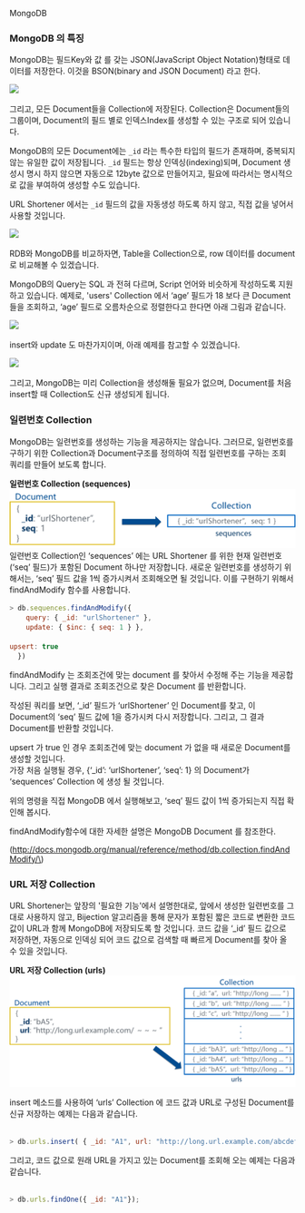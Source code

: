 MongoDB



### MongoDB 의 특징

MongoDB는 필드Key와 값 를 갖는 JSON\(JavaScript Object Notation\)형태로 데이터를 저장한다. 이것을 BSON\(binary and JSON Document\) 라고 한다.

![](https://lh6.googleusercontent.com/rtSnNzYJvrpUYKtcbEZwlrlIQSIpOfPvwIMHh-o-RInXi1Ml-s0d_hlrY9laTM8dgBn6Q0t7f_ikEFbVbAvqnNc4Kp9LjvWZJNJ-mvzboU8VzfMoJtduCnoBWsAcBYVOfMwmIfgFhUhrCtTi)

그리고, 모든 Document들을 Collection에 저장된다. Collection은 Document들의 그룹이며, Document의 필드 별로 인덱스Index를 생성할 수 있는 구조로 되어 있습니다.

MongoDB의 모든 Document에는 `_id` 라는 특수한 타입의 필드가 존재하며, 중복되지 않는 유일한 값이 저장됩니다. `_id` 필드는 항상 인덱싱\(indexing\)되며, Document 생성시 명시 하지 않으면 자동으로 12byte 값으로 만들어지고, 필요에 따라서는 명시적으로 값을 부여하여 생성할 수도 있습니다.

URL Shortener 에서는 `_id` 필드의 값을 자동생성 하도록 하지 않고, 직접 값을 넣어서 사용할 것입니다.

![](https://lh5.googleusercontent.com/Kif4fH73kW6ZQSn4M_MoLVehDwUsIk8Rl2yWbC6bcHTaeqRcLNTmeG16XcxGCerXXHWL7Dtfo5tXVSMwyBGljvKxLal-zDHzkZsqZ0y8JurXFokB-d7AdyzmdrQklo80nQyEai-51UWTo_6G)

RDB와 MongoDB를 비교하자면, Table을 Collection으로, row 데이터를 document로 비교해볼 수 있겠습니다.

MongoDB의 Query는 SQL 과 전혀 다르며, Script 언어와 비슷하게 작성하도록 지원하고 있습니다. 예제로, 'users' Collection 에서 ‘age’ 필드가 18 보다 큰 Document 들을 조회하고, ‘age’ 필드로 오름차순으로 정렬한다고 한다면 아래 그림과 같습니다.

![](https://lh6.googleusercontent.com/1sDF87iRA1MRQDwVojapY4r6bmm3zxbPI39rwK52uJ02uGsa59aUjhdDoF8BzmWOYWgvSnpQjAfIIedD3r-tMyQjrmsXJlELY1nuYdIQhq7nxz4gt1tPrS6e-yDL8_yn0hBxjYa5n0_wJVOW)

insert와 update 도 마찬가지이며, 아래 예제를 참고할 수 있겠습니다.



![](https://lh6.googleusercontent.com/ogEM-_ccsINKrRCcBeqH1Zjg6GxI8YQ57GJoZyW8hqcUZrozQHu9t-qe0iIMYNEH3Ku9MgdSGGpY0bUg8MwdP5JnLBEgJAtEevxbJnLQH_31abfotffjlNDTU3OxkItRP2jkte02ia2fGCKS)

그리고, MongoDB는 미리 Collection을 생성해둘 필요가 없으며, Document를 처음 insert할 때 Collection도 신규 생성되게 됩니다.



### 일련번호 Collection

MongoDB는 일련번호를 생성하는 기능을 제공하지는 않습니다. 그러므로, 일련번호를 구하기 위한 Collection과 Document구조를 정의하여 직접 일련번호를 구하는 조회 쿼리를 만들어 보도록 합니다.

**일련번호 Collection \(sequences\)**![](/images/mongo01.png)일련번호 Collection인 ‘sequences’ 에는 URL Shortener 를 위한 현재 일련번호\(‘seq’ 필드\)가 포함된 Document 하나만 저장합니다. 새로운 일련번호를 생성하기 위해서는, ‘seq’ 필드 값을 1씩 증가시켜서 조회해오면 될 것입니다. 이를 구현하기 위해서 findAndModify 함수를 사용합니다.

```js
> db.sequences.findAndModify({
    query: { _id: "urlShortener" },
    update: { $inc: { seq: 1 } },
    
upsert: true
  })
```

findAndModify 는 조회조건에 맞는 document 를 찾아서 수정해 주는 기능을 제공합니다. 그리고 실행 결과로 조회조건으로 찾은 Document 를 반환합니다. 


작성된 쿼리를 보면, ‘\_id’ 필드가 ‘urlShortener’ 인 Document를 찾고, 이 Document의 ‘seq’ 필드 값에 1을 증가시켜 다시 저장합니다. 그리고, 그 결과 Document를 반환할 것입니다. 


upsert 가 true 인 경우 조회조건에 맞는 document 가 없을 때 새로운 Document를 생성할 것입니다.   
가장 처음 실행될 경우, {‘\_id’: ‘urlShortener’, ‘seq’: 1} 의 Document가 ‘sequences’ Collection 에 생성 될 것입니다. 

위의 명령을 직접 MongoDB 에서 실행해보고, ‘seq’ 필드 값이 1씩 증가되는지 직접 확인해 봅시다. 

findAndModify함수에 대한 자세한 설명은 MongoDB Document 를 참조한다.  

\(http://docs.mongodb.org/manual/reference/method/db.collection.findAndModify/\)



### URL 저장 Collection

URL Shortener는 앞장의  '필요한 기능'에서 설명한대로, 앞에서 생성한 일련번호를 그대로 사용하지 않고, Bijection 알고리즘을 통해 문자가 포함된 짧은 코드로 변환한 코드 값이 URL과 함께 MongoDB에 저장되도록 할 것입니다. 코드 값을 ‘\_id’ 필드 값으로 저장하면, 자동으로 인덱싱 되어 코드 값으로 검색할 때 빠르게 Document를 찾아 올 수 있을 것입니다.

**URL 저장 Collection \(urls\)**![](/images/mongo02.png)

insert 메소드를 사용하여 ‘urls’ Collection 에 코드 값과 URL로 구성된 Document를 신규 저장하는 예제는 다음과 같습니다.

```js

> db.urls.insert( { _id: "A1", url: "http://long.url.example.com/abcdefg" } )
```

그리고, 코드 값으로 원래 URL을 가지고 있는 Document를 조회해 오는 예제는 다음과 같습니다. 

```js

> db.urls.findOne({ _id: "A1"});
```




